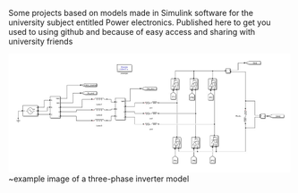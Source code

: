 Some projects based on models made in Simulink software for the university subject entitled Power electronics. Published here to get you used to using github and because of easy access and sharing with university friends

![Example Image](https://github.com/JackobPunch/PowerElectronics/blob/main/3p_inverter/image.jpg)
~example image of a three-phase inverter model
